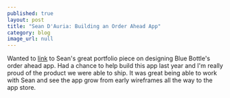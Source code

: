```yaml
---
published: true
layout: post
title: "Sean D'Auria: Building an Order Ahead App"
category: blog
image_url: null
---
```


Wanted to [link](http://dauriadesigns.com/OrderAheadApp.html) to Sean's great portfolio piece on designing Blue Bottle's order ahead app. Had a chance to help build this app last year and I'm really proud of the product we were able to ship. It was great being able to work with Sean and see the app grow from early wireframes all the way to the app store.